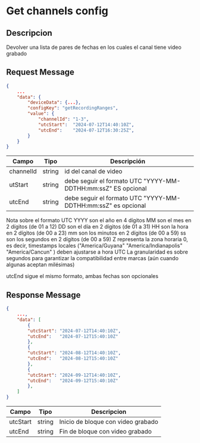 # Get channels config

## Descripcion

Devolver una lista de pares de fechas en los cuales el canal tiene video grabado

## Request Message

```json
{
    ...
    "data": {
        "deviceData": {...},
        "configKey": "getRecordingRanges",
        "value": {
            "channelId": "1-3",
            "utcStart":  "2024-07-12T14:40:10Z",
            "utcEnd":    "2024-07-12T16:30:25Z",
        }
    }
}
```

| Campo     | Tipo   | Descripción                                                   |
| --------- | ------ | ------------------------------------------------------------- |
| channelId | string | id del canal de video                                         |
| utStart   | string | debe seguir el formato UTC "YYYY-MM-DDTHH:mm:ssZ" ES opcional |
| utcEnd    | string | debe seguir el formato UTC "YYYY-MM-DDTHH:mm:ssZ" es opcional |

Nota sobre el formato UTC
YYYY son el año en 4 dígitos
MM son el mes en 2 dígitos (de 01 a 12)
DD son el día en 2 dígitos (de 01 a 31)
HH son la hora en 2 dígitos (de 00 a 23)
mm son los minutos en 2 dígitos (de 00 a 59)
ss son los segundos en 2 dígitos (de 00 a 59)
Z representa la zona horaria 0, es decir, timestamps locales ("America/Guyana" "America/Indianapolis" "America/Cancun" ) deben ajustarse a hora UTC
La granularidad es sobre segundos para garantizar la compatibilidad entre marcas (aún cuando algunas aceptan milésimas)

utcEnd sigue el mismo formato, ambas fechas son opcionales

## Response Message

```json
{
    ...,
    "data": [
        {
        "utcStart": "2024-07-12T14:40:10Z",
        "utcEnd":   "2024-07-12T15:40:10Z"
        },
        {
        "utcStart": "2024-08-12T14:40:10Z",
        "utcEnd":   "2024-08-12T15:40:10Z"
        },
        {
        "utcStart": "2024-09-12T14:40:10Z",
        "utcEnd":   "2024-09-12T15:40:10Z"
        },
    ]
}
```

| Campo    | Tipo   | Descripcion                        |
| -------- | ------ | ---------------------------------- |
| utcStart | string | Inicio de bloque con video grabado |
| utcEnd   | string | Fin de bloque con video grabado    |
